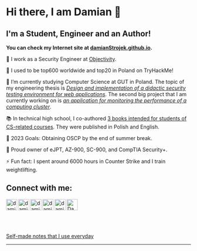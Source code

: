 # Hi there, I am Damian 👋

## I'm a Student, Engineer and an Author!

**You can check my Internet site at [damianStrojek.github.io].**

👮 I work as a Security Engineer at [Objectivity].

🔭 I used to be top600 worldwide and top20 in Poland on TryHackMe!

🌱 I’m currently studying Computer Science at GUT in Poland. The topic of my engineering thesis is [*Design and implementation of a didactic security testing environment for web applications*](https://github.com/damianStrojek/Security-Testing-of-Web-Applications). The second big project that I am currently working on is [*an application for monitoring the performance of a computing cluster*](https://github.com/damianStrojek/Measuring-Performance-in-Computer-Claster).

📚 In technical high school, I co-authored [3 books intended for students of CS-related courses](https://www.empik.com/szukaj/produkt?q=damian%20strojek&qtype=basicForm). They were published in Polish and English.

🥅 2023 Goals: Obtaining OSCP by the end of summer break.

🎃 Proud owner of eJPT, AZ-900, SC-900, and CompTIA Security+.

⚡ Fun fact: I spent around 6000 hours in Counter Strike and I train weightlifting.

## Connect with me:

[<img src="https://img.icons8.com/doodle/48/000000/spotify.png" alt="Damian Spotify Playing" width="30px" />][spotify]
[<img align="left" alt="damianFresh | LinkedIn" width="30px" src="https://img.icons8.com/office/16/000000/linkedin.png" />][linkedin]
[<img align="left" alt="damianFresh | TryHackMe" width="30px" src="https://tryhackme.com/img/favicon.png" />][tryhackme]
[<img align="left" alt="damianFresh | HackTheBox" width="30px" src="https://static-00.iconduck.com/assets.00/hack-the-box-icon-512x512-pokr8xc5.png" />][hackthebox]
[<img align="left" alt="damianFresh | Instagram" width="30px" src="https://img.icons8.com/fluency/16/000000/instagram-new.png" />][instagram]
[<img align="left" alt="damianFresh | Books" width="30px" src="https://img.icons8.com/color/48/000000/books.png" />][books]

<br />
<br />

[Self-made notes that I use everyday](https://strojek-damian.notion.site/Cybersec-f1d1656517874f54a886af71f76beab8)

---

[damianstrojek.github.io]: https://damianstrojek.github.io/
[instagram]: https://www.instagram.com/strojekdamian/
[linkedin]: https://www.linkedin.com/in/damianstrojek/
[books]: https://itstart.pl/presta/szukaj?controller=search&s=Damian+Strojek
[tryhackme]: https://tryhackme.com/p/damianStr
[tools]: https://strojek-damian.notion.site/Cybersec-f1d1656517874f54a886af71f76beab8
[cpp]: https://github.com/damianStrojek/Computer-Science-Algorithms
[python]: https://github.com/damianStrojek/Python-GameOfLife
[kali]: https://www.kali.org/
[Objectivity]: https://www.objectivity.co.uk/
[hackthebox]: https://app.hackthebox.com/profile/666612
[spotify]: https://open.spotify.com/user/xilqenuo79sn2x2v99jgtiu9y
